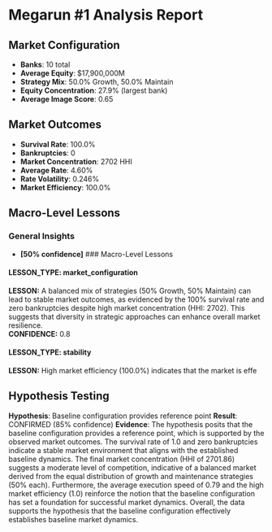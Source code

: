# Megarun #1 Analysis Report

## Market Configuration
- **Banks**: 10 total
- **Average Equity**: $17,900,000M
- **Strategy Mix**: 50.0% Growth, 50.0% Maintain
- **Equity Concentration**: 27.9% (largest bank)
- **Average Image Score**: 0.65

## Market Outcomes
- **Survival Rate**: 100.0%
- **Bankruptcies**: 0
- **Market Concentration**: 2702 HHI
- **Average Rate**: 4.60%
- **Rate Volatility**: 0.246%
- **Market Efficiency**: 100.0%

## Macro-Level Lessons

### General Insights
- **[50% confidence]** ### Macro-Level Lessons

#### LESSON_TYPE: market_configuration  
**LESSON:** A balanced mix of strategies (50% Growth, 50% Maintain) can lead to stable market outcomes, as evidenced by the 100% survival rate and zero bankruptcies despite high market concentration (HHI: 2702). This suggests that diversity in strategic approaches can enhance overall market resilience.  
**CONFIDENCE:** 0.8

#### LESSON_TYPE: stability  
**LESSON:** High market efficiency (100.0%) indicates that the market is effe

## Hypothesis Testing
**Hypothesis**: Baseline configuration provides reference point
**Result**: CONFIRMED (85% confidence)
**Evidence**: The hypothesis posits that the baseline configuration provides a reference point, which is supported by the observed market outcomes. The survival rate of 1.0 and zero bankruptcies indicate a stable market environment that aligns with the established baseline dynamics. The final market concentration (HHI of 2701.86) suggests a moderate level of competition, indicative of a balanced market derived from the equal distribution of growth and maintenance strategies (50% each). Furthermore, the average execution speed of 0.79 and the high market efficiency (1.0) reinforce the notion that the baseline configuration has set a foundation for successful market dynamics. Overall, the data supports the hypothesis that the baseline configuration effectively establishes baseline market dynamics.